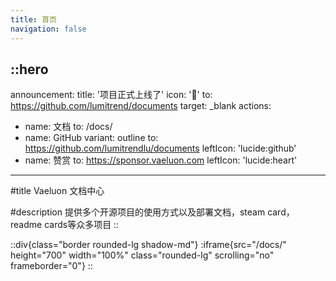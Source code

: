 ```yaml
---
title: 首页
navigation: false
---
```


::hero
---
announcement:
  title: '项目正式上线了'
  icon: '🎉'
  to: https://github.com/lumitrend/documents
  target: _blank
actions:
  - name: 文档
    to: /docs/
  - name: GitHub
    variant: outline
    to: https://github.com/lumitrendlu/documents
    leftIcon: 'lucide:github'
  - name: 赞赏
    to: https://sponsor.vaeluon.com
    leftIcon: 'lucide:heart'
---

#title
Vaeluon 文档中心

#description
提供多个开源项目的使用方式以及部署文档，steam card，readme cards等众多项目
::

::div{class="border rounded-lg shadow-md"}
  :iframe{src="/docs/" height="700" width="100%" class="rounded-lg" scrolling="no" frameborder="0"}
::

